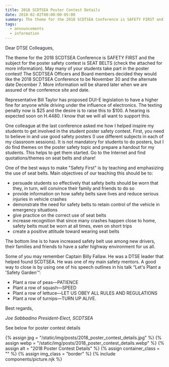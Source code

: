 ```yaml
---
title: 2018 SCDTSEA Poster Contest Details
date: 2018-02-02T00:00:00-05:00
summary: The theme for the 2018 SCDTSEA Conference is SAFETY FIRST and the subject for the poster safety contest is SEAT BELTS (check the attached for more information). May many of your students take part in...
tags:
  - announcements
  - information
---
```

Dear DTSE Colleagues,

The theme for the 2018 SCDTSEA Conference is SAFETY FIRST and the subject for the poster safety contest is SEAT BELTS (check the attached for more information). May many of your students take part in the poster contest! The SCDTSEA Officers and Board members decided they would like the 2018 SCDTSEA Conference to be November 30 and the alternate date December 7. More information will be shared later when we are assured of the conference site and date.

Representative Bill Taylor has proposed DUI-E legislation to have a higher fine for anyone while driving under the influence of electronics. The texting penalty now is $25 and the desire is to raise this to $100. A hearing is expected soon on H.4480. I know that we will all want to support this.

One colleague at the last conference asked me how I helped inspire my students to get involved in the student poster safety contest. First, you need to believe in and use good safety posters (I use different subjects in each of my classroom sessions). It is not mandatory for students to do posters, but I do find themes on the poster safety topic and prepare a handout for my students. This helps to get them started. Go to the Internet and find quotations/themes on seat belts and share!

One of the best ways to make "Safety First" is by teaching and emphasizing the use of seat belts. Main objectives of our teaching this should be to:

* persuade students so effectively that safety belts should be worn that they, in turn, will convince their family and friends to do so
* provide information on how safety belts save lives and reduce serious injuries in vehicle crashes
* demonstrate the need for safety belts to retain control of the vehicle in emergency situations
* give practice on the correct use of seat belts
* increase recognition that since many crashes happen close to home, safety belts must be worn at all times, even on short trips
* create a positive attitude toward wearing seat belts

The bottom line is to have increased safety belt use among new drivers, their families and friends to have a safer highway environment for us all.

Some of you may remember Captain Billy Fallaw. He was a DTSE leader that helped found SCDTSEA. He was one of my main safety mentors. A good way to close is by using one of his speech outlines in his talk &ldquo;Let's Plant a 'Safety Garden'&rdquo;:

* Plant a row of peas&mdash;PATIENCE
* Plant a row of squash&mdash;SPEED
* Plant a row of lettuce&mdash;LET US OBEY ALL RULES AND REGULATIONS
* Plant a row of turnips&mdash;TURN UP ALIVE.

Best regards,

*Joe Sabbadino*
*President-Elect, SCDTSEA*

See below for poster contest details

{% assign jpg = "/static/img/posts/2018_poster_contest_details.jpg" %}
{% assign webp = "/static/img/posts/2018_poster_contest_details.webp" %}
{% assign alt = "2018 Poster Contest Details" %}
{% assign container_class = "" %}
{% assign img_class = "border" %}
{% include components/picture.njk %}

